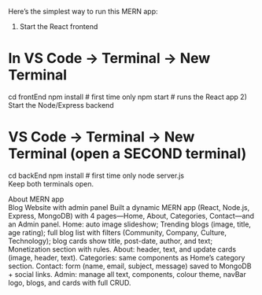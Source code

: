Here’s the simplest way to run this MERN app:
1) Start the React frontend
# In VS Code → Terminal → New Terminal
cd frontEnd
npm install     # first time only
npm start       # runs the React app
2) Start the Node/Express backend
# VS Code → Terminal → New Terminal (open a SECOND terminal)
cd backEnd
npm install     # first time only
node server.js  
Keep both terminals open.


About MERN app  
Blog Website with admin panel
Built a dynamic MERN app (React, Node.js, Express, MongoDB) with 4 pages—Home, About, Categories, Contact—and an Admin panel.
Home: auto image slideshow; Trending blogs (image, title, age rating); full blog list with filters (Community, Company, Culture, Technology); blog cards show title, post-date, author, and text; Monetization section with rules.
About: header, text, and update cards (image, header, text).
Categories: same components as Home’s category section.
Contact: form (name, email, subject, message) saved to MongoDB + social links.
Admin: manage all text, components, colour theme, navBar logo, blogs, and cards with full CRUD.
